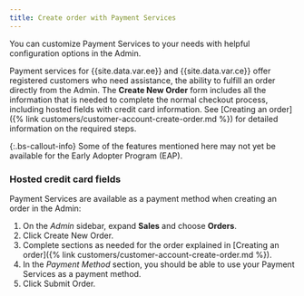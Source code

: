 ```yaml
---
title: Create order with Payment Services
---
```


You can customize Payment Services to your needs with helpful configuration options in the Admin.

Payment services for {{site.data.var.ee}} and {{site.data.var.ce}} offer registered customers who need assistance, the ability to fulfill an order directly from the Admin. The **Create New Order** form includes all the information that is needed to complete the normal checkout process, including hosted fields with credit card information. See [Creating an order]({% link customers/customer-account-create-order.md %}) for detailed information on the required steps.

{:.bs-callout-info}
Some of the features mentioned here may not yet be available for the Early Adopter Program (EAP).

### Hosted credit card fields

Payment Services are available as a payment method when creating an order in the Admin:

1. On the _Admin_ sidebar, expand **Sales** and choose **Orders**.
1. Click <span class="btn">Create New Order</span>.
1. Complete sections as needed for the order explained in [Creating an order]({% link customers/customer-account-create-order.md %}).
1. In the _Payment Method_ section, you should be able to use your Payment Services as a payment method.
1. Click <span class="btn">Submit Order</span>.
